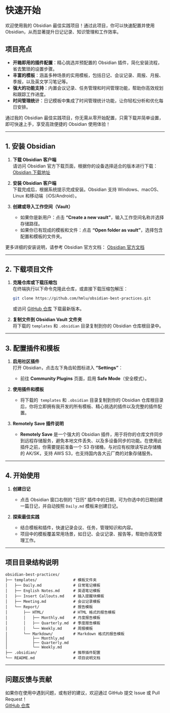 # **快速开始**

欢迎使用我的 Obsidian 最佳实践项目！通过此项目，你可以快速配置并使用 Obsidian，从而显著提升日记记录、知识管理和工作效率。

## **项目亮点**

- **开箱即用的插件配置**：精心挑选并预配置的 Obsidian 插件，简化安装流程，省去繁琐的设置步骤。
- **丰富的模板**：涵盖多种场景的实用模板，包括日记、会议记录、周报、月报、季报，以及英文学习笔记等。
- **强大的功能支持**：内置会议记录、任务管理和时间管理功能，帮助你高效规划和跟踪工作进度。
- **时间管理统计**：日记模板中集成了时间管理统计功能，让你轻松分析和优化每日安排。

通过我的 Obsidian 最佳实践项目，你无需从零开始配置，只需下载并简单设置，即可快速上手，享受高效便捷的 Obsidian 使用体验！

---

## **1. 安装 Obsidian**

1. **下载 Obsidian 客户端**  
    请访问 Obsidian 官方下载页面，根据你的设备选择适合的版本进行下载：  
    [Obsidian 下载地址](https://obsidian.md/download)
    
2. **安装 Obsidian 客户端**  
    下载完成后，根据系统提示完成安装。Obsidian 支持 Windows、macOS、Linux 和移动端（iOS/Android）。
    
3. **创建或导入工作空间（Vault）**
    
    - 如果你是新用户：点击 **“Create a new vault”**，输入工作空间名称并选择存储路径。
    - 如果你已有现成的模板和文件：点击 **“Open folder as vault”**，选择包含配置和模板的文件夹。

更多详细的安装说明，请参考 Obsidian 官方文档：  [Obsidian 官方文档](https://obsidian.md/)

---

## **2. 下载项目文件**

1. **克隆仓库或下载压缩包**  
    在终端执行以下命令克隆此仓库，或直接下载压缩包解压：
    
	```bash
	git clone https://github.com/hmlu/obsidian-best-practices.git
	```
    
    或访问 [GitHub 仓库](https://github.com/hmlu/obsidian-best-practices) 下载最新版本。
    
2. **复制文件到 Obsidian Vault 文件夹**  
    将下载的 `templates` 和 `.obsidian` 目录复制到你的 Obsidian 仓库根目录中。

---

## **3. 配置插件和模板**

1. **启用社区插件**  
    打开 Obsidian，点击左下角齿轮图标进入 **“Settings”**：
    
    - 前往 **Community Plugins** 页面，启用 **Safe Mode**（安全模式）。
2. **使用插件和模板**
    - 将下载的  `templates` 和 `.obsidian` 目录复制到你的 Obsidian 仓库根目录后，你将立即拥有我开发的所有模板、精心挑选的插件以及完整的插件配置。
3. **Remotely Save 插件说明**
	- **Remotely Save** 是一个强大的 Obsidian 插件，用于将你的仓库文件同步到远程存储服务，避免本地文件丢失、以及多设备同步的功能。在使用此插件之前，你需要提前准备一个 S3 存储桶，与对应有权限读写此存储桶的 AK/SK，支持 AWS S3，也支持国内各大云厂商的对象存储服务。

---

## **4. 开始使用**

1. **创建日记**
    
    - 点击 Obsidian 窗口右侧的 ”日历“ 插件中的日期，可为你选中的日期创建一篇日记，并自动按照 `Daily.md` 模板来创建日记。
2. **探索最佳实践**
    
    - 结合模板和插件，快速记录会议、任务，管理知识和内容。
    - 项目中的模板覆盖常用场景，如日记、会议记录、报告等，帮助你高效管理工作。

---

## **项目目录结构说明**

```plaintext
obsidian-best-practices/
├── templates/                # 模板文件夹
│   ├── Daily.md              # 日常笔记模板
│   ├── English Notes.md      # 英语笔记模板
│   ├── Insert Callouts.md    # 插入提醒块模板
│   ├── Meeting.md            # 会议记录模板
│   └── Report/               # 报告模板
│       ├── HTML/             # HTML 格式的报告模板
│       │   ├── Monthly.md    # 月度报告模板
│       │   ├── Quarterly.md  # 季度报告模板
│       │   └── Weekly.md     # 周报模板
│       └── Markdown/         # Markdown 格式的报告模板
│           ├── Monthly.md    
│           ├── Quarterly.md  
│           └── Weekly.md    
├── .obsidian/                # 推荐插件配置
└── README.md                 # 项目说明文档
```

---

## **问题反馈与贡献**

如果你在使用中遇到问题，或有好的建议，欢迎通过 GitHub 提交 Issue 或 Pull Request！  
[GitHub 仓库](https://github.com/hmlu/obsidian-best-practices)

